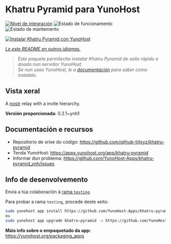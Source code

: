 <!--
NOTA: Este README foi creado automáticamente por <https://github.com/YunoHost/apps/tree/master/tools/readme_generator>
NON debe editarse manualmente.
-->

# Khatru Pyramid para YunoHost

[![Nivel de integración](https://dash.yunohost.org/integration/khatru-pyramid.svg)](https://ci-apps.yunohost.org/ci/apps/khatru-pyramid/) ![Estado de funcionamento](https://ci-apps.yunohost.org/ci/badges/khatru-pyramid.status.svg) ![Estado de mantemento](https://ci-apps.yunohost.org/ci/badges/khatru-pyramid.maintain.svg)

[![Instalar Khatru Pyramid con YunoHost](https://install-app.yunohost.org/install-with-yunohost.svg)](https://install-app.yunohost.org/?app=khatru-pyramid)

*[Le este README en outros idiomas.](./ALL_README.md)*

> *Este paquete permíteche instalar Khatru Pyramid de xeito rápido e doado nun servidor YunoHost.*  
> *Se non usas YunoHost, le a [documentación](https://yunohost.org/install) para saber como instalalo.*

## Vista xeral

A [nostr](https://github.com/nostr-protocol/nostr) relay with a invite hierarchy.



**Versión proporcionada:** 0.2.1~ynh1
## Documentación e recursos

- Repositorio de orixe do código: <https://github.com/github-tijlxyz/khatru-pyramid>
- Tenda YunoHost: <https://apps.yunohost.org/app/khatru-pyramid>
- Informar dun problema: <https://github.com/YunoHost-Apps/khatru-pyramid_ynh/issues>

## Info de desenvolvemento

Envía a túa colaboración á [rama `testing`](https://github.com/YunoHost-Apps/khatru-pyramid_ynh/tree/testing).

Para probar a rama `testing`, procede deste xeito:

```bash
sudo yunohost app install https://github.com/YunoHost-Apps/khatru-pyramid_ynh/tree/testing --debug
ou
sudo yunohost app upgrade khatru-pyramid -u https://github.com/YunoHost-Apps/khatru-pyramid_ynh/tree/testing --debug
```

**Máis info sobre o empaquetado da app:** <https://yunohost.org/packaging_apps>
